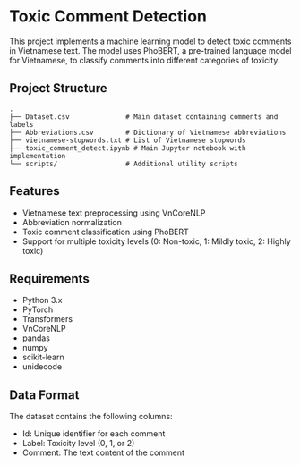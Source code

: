 # Toxic Comment Detection

This project implements a machine learning model to detect toxic comments in Vietnamese text. The model uses PhoBERT, a pre-trained language model for Vietnamese, to classify comments into different categories of toxicity.

## Project Structure

```
.
├── Dataset.csv              # Main dataset containing comments and labels
├── Abbreviations.csv        # Dictionary of Vietnamese abbreviations
├── vietnamese-stopwords.txt # List of Vietnamese stopwords
├── toxic_comment_detect.ipynb # Main Jupyter notebook with implementation
└── scripts/                 # Additional utility scripts
```

## Features

- Vietnamese text preprocessing using VnCoreNLP
- Abbreviation normalization
- Toxic comment classification using PhoBERT
- Support for multiple toxicity levels (0: Non-toxic, 1: Mildly toxic, 2: Highly toxic)

## Requirements

- Python 3.x
- PyTorch
- Transformers
- VnCoreNLP
- pandas
- numpy
- scikit-learn
- unidecode

## Data Format

The dataset contains the following columns:
- Id: Unique identifier for each comment
- Label: Toxicity level (0, 1, or 2)
- Comment: The text content of the comment